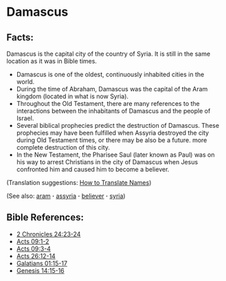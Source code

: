 # Damascus #

## Facts: ##

Damascus is the capital city of the country of Syria. It is still in the same location as it was in Bible times.

* Damascus is one of the oldest, continuously inhabited cities in the world.
* During the time of Abraham, Damascus was the capital of the Aram kingdom (located in what is now Syria).
* Throughout the Old Testament, there are many references to the interactions between the inhabitants of Damascus and the people of Israel.
* Several biblical prophecies predict the destruction of Damascus. These prophecies may have been fulfilled when Assyria destroyed the city during Old Testament times, or there may be also be a future. more complete destruction of this city.
* In the New Testament, the Pharisee Saul (later known as Paul) was on his way to arrest Christians in the city of Damascus when Jesus confronted him and caused him to become a believer.

(Translation suggestions: [How to Translate Names](https://git.door43.org/Door43/en-ta-translate-vol1/src/master/content/translate_names.md))

(See also: [aram](../other/aram.md) **·** [assyria](../other/assyria.md) **·** [believer](../kt/believer.md) **·** [syria](../other/syria.md))

## Bible References: ##

* [2 Chronicles 24:23-24](https://door43.org/en/bible/notes/2ch/24/23)
* [Acts 09:1-2](https://door43.org/en/bible/notes/act/09/01)
* [Acts 09:3-4](https://door43.org/en/bible/notes/act/09/03)
* [Acts 26:12-14](https://door43.org/en/bible/notes/act/26/12)
* [Galatians 01:15-17](https://door43.org/en/bible/notes/gal/01/15)
* [Genesis 14:15-16](https://door43.org/en/bible/notes/gen/14/15)

